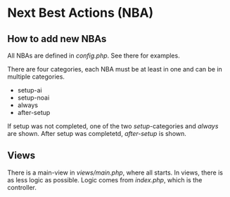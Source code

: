 # Next Best Actions (NBA)

## How to add new NBAs
All NBAs are defined in _config.php_. See there for examples.

There are four categories, each NBA must be at least in one and can be in multiple categories.

- setup-ai
- setup-noai
- always
- after-setup

If setup was not completed, one of the two _setup_-categories and _always_ are shown. After setup was completetd, _after-setup_ is shown.

## Views
There is a main-view in _views/main.php_, where all starts. In views, there is as less logic as possible. Logic comes from _index.php_, which is the controller.
